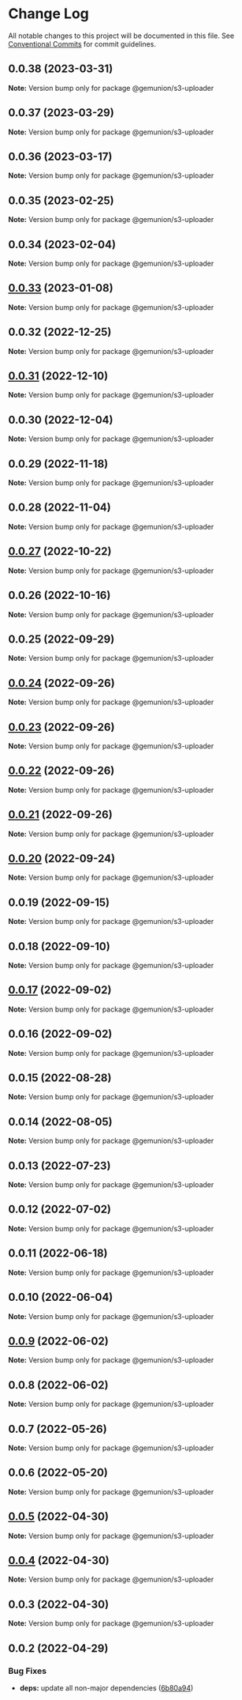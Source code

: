 # Change Log

All notable changes to this project will be documented in this file.
See [Conventional Commits](https://conventionalcommits.org) for commit guidelines.

## 0.0.38 (2023-03-31)

**Note:** Version bump only for package @gemunion/s3-uploader

## 0.0.37 (2023-03-29)

**Note:** Version bump only for package @gemunion/s3-uploader

## 0.0.36 (2023-03-17)

**Note:** Version bump only for package @gemunion/s3-uploader

## 0.0.35 (2023-02-25)

**Note:** Version bump only for package @gemunion/s3-uploader

## 0.0.34 (2023-02-04)

**Note:** Version bump only for package @gemunion/s3-uploader

## [0.0.33](https://github.com/gemunion/mui-packages/compare/@gemunion/s3-uploader@0.0.32...@gemunion/s3-uploader@0.0.33) (2023-01-08)

**Note:** Version bump only for package @gemunion/s3-uploader

## 0.0.32 (2022-12-25)

**Note:** Version bump only for package @gemunion/s3-uploader

## [0.0.31](https://github.com/gemunion/mui-packages/compare/@gemunion/s3-uploader@0.0.30...@gemunion/s3-uploader@0.0.31) (2022-12-10)

**Note:** Version bump only for package @gemunion/s3-uploader

## 0.0.30 (2022-12-04)

**Note:** Version bump only for package @gemunion/s3-uploader

## 0.0.29 (2022-11-18)

**Note:** Version bump only for package @gemunion/s3-uploader

## 0.0.28 (2022-11-04)

**Note:** Version bump only for package @gemunion/s3-uploader

## [0.0.27](https://github.com/gemunion/mui-packages/compare/@gemunion/s3-uploader@0.0.26...@gemunion/s3-uploader@0.0.27) (2022-10-22)

**Note:** Version bump only for package @gemunion/s3-uploader

## 0.0.26 (2022-10-16)

**Note:** Version bump only for package @gemunion/s3-uploader

## 0.0.25 (2022-09-29)

**Note:** Version bump only for package @gemunion/s3-uploader

## [0.0.24](https://github.com/gemunion/mui-packages/compare/@gemunion/s3-uploader@0.0.23...@gemunion/s3-uploader@0.0.24) (2022-09-26)

**Note:** Version bump only for package @gemunion/s3-uploader

## [0.0.23](https://github.com/gemunion/mui-packages/compare/@gemunion/s3-uploader@0.0.22...@gemunion/s3-uploader@0.0.23) (2022-09-26)

**Note:** Version bump only for package @gemunion/s3-uploader

## [0.0.22](https://github.com/gemunion/mui-packages/compare/@gemunion/s3-uploader@0.0.21...@gemunion/s3-uploader@0.0.22) (2022-09-26)

**Note:** Version bump only for package @gemunion/s3-uploader

## [0.0.21](https://github.com/gemunion/mui-packages/compare/@gemunion/s3-uploader@0.0.20...@gemunion/s3-uploader@0.0.21) (2022-09-26)

**Note:** Version bump only for package @gemunion/s3-uploader

## [0.0.20](https://github.com/gemunion/mui-packages/compare/@gemunion/s3-uploader@0.0.19...@gemunion/s3-uploader@0.0.20) (2022-09-24)

**Note:** Version bump only for package @gemunion/s3-uploader

## 0.0.19 (2022-09-15)

**Note:** Version bump only for package @gemunion/s3-uploader

## 0.0.18 (2022-09-10)

**Note:** Version bump only for package @gemunion/s3-uploader

## [0.0.17](https://github.com/gemunion/mui-packages/compare/@gemunion/s3-uploader@0.0.16...@gemunion/s3-uploader@0.0.17) (2022-09-02)

**Note:** Version bump only for package @gemunion/s3-uploader

## 0.0.16 (2022-09-02)

**Note:** Version bump only for package @gemunion/s3-uploader

## 0.0.15 (2022-08-28)

**Note:** Version bump only for package @gemunion/s3-uploader

## 0.0.14 (2022-08-05)

**Note:** Version bump only for package @gemunion/s3-uploader

## 0.0.13 (2022-07-23)

**Note:** Version bump only for package @gemunion/s3-uploader

## 0.0.12 (2022-07-02)

**Note:** Version bump only for package @gemunion/s3-uploader

## 0.0.11 (2022-06-18)

**Note:** Version bump only for package @gemunion/s3-uploader

## 0.0.10 (2022-06-04)

**Note:** Version bump only for package @gemunion/s3-uploader

## [0.0.9](https://github.com/gemunion/mui-packages/compare/@gemunion/s3-uploader@0.0.8...@gemunion/s3-uploader@0.0.9) (2022-06-02)

**Note:** Version bump only for package @gemunion/s3-uploader

## 0.0.8 (2022-06-02)

**Note:** Version bump only for package @gemunion/s3-uploader

## 0.0.7 (2022-05-26)

**Note:** Version bump only for package @gemunion/s3-uploader

## 0.0.6 (2022-05-20)

**Note:** Version bump only for package @gemunion/s3-uploader

## [0.0.5](https://github.com/gemunion/mui-packages/compare/@gemunion/s3-uploader@0.0.4...@gemunion/s3-uploader@0.0.5) (2022-04-30)

**Note:** Version bump only for package @gemunion/s3-uploader

## [0.0.4](https://github.com/gemunion/mui-packages/compare/@gemunion/s3-uploader@0.0.3...@gemunion/s3-uploader@0.0.4) (2022-04-30)

**Note:** Version bump only for package @gemunion/s3-uploader

## 0.0.3 (2022-04-30)

**Note:** Version bump only for package @gemunion/s3-uploader

## 0.0.2 (2022-04-29)

### Bug Fixes

- **deps:** update all non-major dependencies ([6b80a94](https://github.com/gemunion/mui-packages/commit/6b80a945e8ecc4e29ee9c52e2d0d58fa02f45a16))
